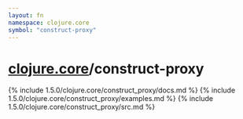 ```yaml
---
layout: fn
namespace: clojure.core
symbol: "construct-proxy"
---
```


# [clojure.core](../)/construct-proxy

{% include 1.5.0/clojure.core/construct_proxy/docs.md %}
{% include 1.5.0/clojure.core/construct_proxy/examples.md %}
{% include 1.5.0/clojure.core/construct_proxy/src.md %}

